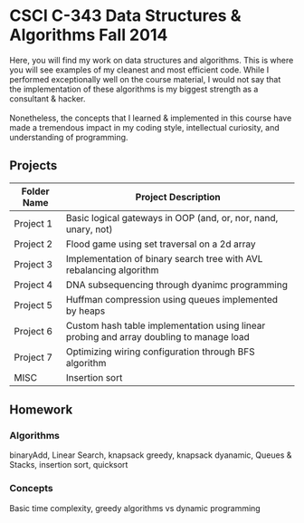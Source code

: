 CSCI C-343 Data Structures & Algorithms Fall 2014
============
Here, you will find my work on data structures and algorithms. This is where you will see examples of my cleanest and most efficient code. While I performed exceptionally well on the course material, I would not say that the implementation of these algorithms is my biggest strength as a consultant & hacker. 
<br/><br/>
Nonetheless, the concepts that I learned & implemented in this course have made a tremendous impact in my coding style, intellectual curiosity, and understanding of programming. 

Projects
--------------- 
Folder Name  | Project Description
------------- | ------------- 
Project 1  | Basic logical gateways in OOP (and, or, nor, nand, unary, not)
Project 2  | Flood game using set traversal on a 2d array
Project 3  | Implementation of binary search tree  with AVL rebalancing algorithm
Project 4  | DNA subsequencing through dyanimc programming
Project 5  | Huffman compression using queues implemented by heaps
Project 6  | Custom hash table implementation using linear probing and array doubling to manage load
Project 7  | Optimizing wiring configuration through BFS algorithm
MISC | Insertion sort

Homework
--------------- 
### Algorithms ###
binaryAdd, Linear Search, knapsack greedy, knapsack dyanamic, Queues & Stacks, insertion sort, quicksort

### Concepts ###
Basic time complexity, greedy algorithms vs dynamic programming

